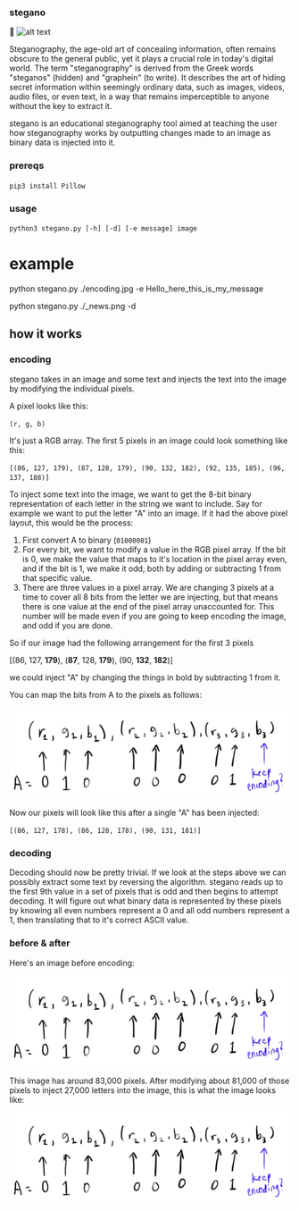### **stegano** 
🚀
![alt text](https://www.secion.de/assets/images/c/Steganographie_Malware-53e7fdcd.jpeg)

Steganography, the age-old art of concealing information, often remains obscure to the general public, yet it plays a crucial role in today's digital world. The term "steganography" is derived from the Greek words "steganos" (hidden) and "graphein" (to write). It describes the art of hiding secret information within seemingly ordinary data, such as images, videos, audio files, or even text, in a way that remains imperceptible to anyone without the key to extract it.


stegano is an educational steganography tool aimed at teaching the user how steganography works by outputting changes made to an image as binary data is injected into it.

### prereqs
`pip3 install Pillow`
### usage 

`python3 stegano.py [-h] [-d] [-e message] image`

# example 
python stegano.py ./encoding.jpg -e Hello_here_this_is_my_message 

python stegano.py ./_news.png -d

## how it works 

### encoding 

stegano takes in an image and some text and injects the text into the image by modifying the individual pixels. 

A pixel looks like this:

`(r, g, b)`

It's just a RGB array. The first 5 pixels in an image could look something like this:

`[(86, 127, 179), (87, 128, 179), (90, 132, 182), (92, 135, 185), (96, 137, 188)]`

To inject some text into the image, we want to get the 8-bit binary representation of each letter in the string we want to include. Say for example we want to put the letter "A" into an image. If it had the above pixel layout, this would be the process: 

1. First convert A to binary (`01000001`)
2. For every bit, we want to modify a value in the RGB pixel array. If the bit is 0, we make the value that maps to it's location in the pixel array even, and if the bit is 1, we make it odd, both by adding or subtracting 1 from that specific value. 
3. There are three values in a pixel array. We are changing 3 pixels at a time to cover all 8 bits from the letter we are injecting, but that means there is one value at the end of the pixel array unaccounted for. This number will be made even if you are going to keep encoding the image, and odd if you are done. 

So if our image had the following arrangement for the first 3 pixels

[(86, 127, **179**), (**87**, 128, **179**), (90, **132**, **182**)]

we could inject "A" by changing the things in bold by subtracting 1 from it.

You can map the bits from A to the pixels as follows:

![alt text](./encoding.jpg)

Now our pixels will look like this after a single "A" has been injected:

`[(86, 127, 178), (86, 128, 178), (90, 131, 181)]`

### decoding 

Decoding should now be pretty trivial. If we look at the steps above we can possibly extract some text by reversing the algorithm. stegano reads up to the first 9th value in a set of pixels that is odd and then begins to attempt decoding. It will figure out what binary data is represented by these pixels by knowing all even numbers represent a 0 and all odd numbers represent a 1, then translating that to it's correct ASCII value. 


### before & after

Here's an image before encoding:

![alt text](./encoding.jpg)

This image has around 83,000 pixels. After modifying about 81,000 of those pixels to inject 27,000 letters into the image, this is what the image looks like:

![alt text](./_new.png)

